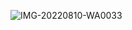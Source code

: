 ![IMG-20220810-WA0033](https://github.com/acensverse/Weather-Surviellance-Rover/assets/70056367/f49ef86a-2367-415c-9c2f-39b687575ea9)
